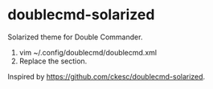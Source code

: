 doublecmd-solarized
===================

Solarized theme for Double Commander.

1. vim ~/.config/doublecmd/doublecmd.xml 
2. Replace the <Colors></Colors> section.


Inspired by https://github.com/ckesc/doublecmd-solarized.
